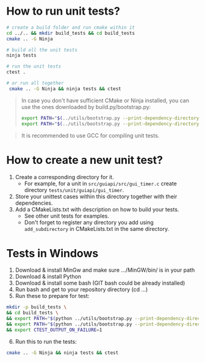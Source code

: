 # How to run unit tests?

```bash
# create a build folder and run cmake within it
cd ../.. && mkdir build_tests && cd build_tests
cmake .. -G Ninja

# build all the unit tests
ninja tests

# run the unit tests
ctest .

# or run all together
 cmake .. -G Ninja && ninja tests && ctest
```

> In case you don't have sufficient CMake or Ninja installed, you can use the ones downloaded by build.py/bootstrap.py:
>   ```bash
>   export PATH="$(../utils/bootstrap.py --print-dependency-directory cmake)/bin:$PATH"
>   export PATH="$(../utils/bootstrap.py --print-dependency-directory ninja):$PATH"
>   ```

> It is recommended to use GCC for compiling unit tests.

# How to create a new unit test?

1. Create a corresponding directory for it.
    - For example, for a unit in `src/guiapi/src/gui_timer.c` create directory `tests/unit/guiapi/gui_timer`.
2. Store your unittest cases within this directory together with their dependencies.
3. Add a CMakeLists.txt with description on how to build your tests.
    - See other unit tests for examples.
    - Don't forget to register any directory you add using `add_subdirectory` in CMakeLists.txt in the same directory.

# Tests in Windows

1. Download & install MinGw and make sure .../MinGW/bin/ is in your path
2. Download & install Python
3. Download & install some bash (GIT bash could be already installed)
4. Run bash and get to your repository directory (cd ...)
5. Run these to prepare for test:

```bash
mkdir -p build_tests \
&& cd build_tests \
&& export PATH="$(python ../utils/bootstrap.py --print-dependency-directory cmake)/bin:$PATH" \
&& export PATH="$(python ../utils/bootstrap.py --print-dependency-directory ninja):$PATH" \
&& export CTEST_OUTPUT_ON_FAILURE=1
```

6. Run this to run the tests:

```bash
cmake .. -G Ninja && ninja tests && ctest
```

